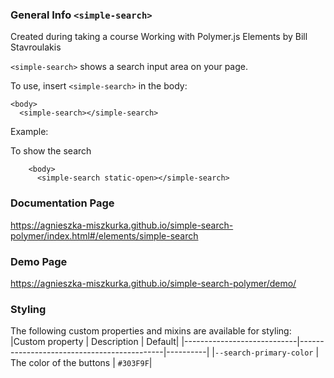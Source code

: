 ### General Info `<simple-search>`

Created during taking a course Working with Polymer.js Elements by Bill Stavroulakis

`<simple-search>` shows a search input area on your page.

To use, insert `<simple-search>` in the body:

    <body>
      <simple-search></simple-search>

Example:

To show the search 
```
    <body>
      <simple-search static-open></simple-search>
``` 

### Documentation Page

https://agnieszka-miszkurka.github.io/simple-search-polymer/index.html#/elements/simple-search

### Demo Page

https://agnieszka-miszkurka.github.io/simple-search-polymer/demo/

### Styling
The following custom properties and mixins are available for styling:
|Custom property | Description | Default|
|----------------------------|--------------------------------------------|----------|
|`--search-primary-color` | The color of the buttons | `#303F9F`|
